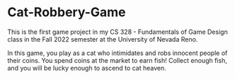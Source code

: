 # Cat-Robbery-Game
This is the first game project in my CS 328 - Fundamentals of Game Design class in the Fall 2022 semester at the University of Nevada Reno.

In this game, you play as a cat who intimidates and robs innocent people of their coins. You spend coins at the market to earn fish! Collect enough fish, and you will be lucky enough to ascend to cat heaven.

